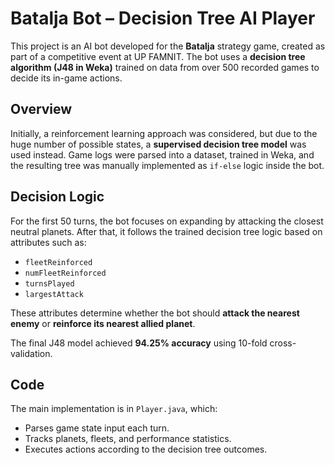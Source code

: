 # Batalja Bot – Decision Tree AI Player

This project is an AI bot developed for the **Batalja** strategy game, created as part of a competitive event at UP FAMNIT.
The bot uses a **decision tree algorithm (J48 in Weka)** trained on data from over 500 recorded games to decide its in-game actions.

## Overview

Initially, a reinforcement learning approach was considered, but due to the huge number of possible states, a **supervised decision tree model** was used instead.
Game logs were parsed into a dataset, trained in Weka, and the resulting tree was manually implemented as `if-else` logic inside the bot.

## Decision Logic

For the first 50 turns, the bot focuses on expanding by attacking the closest neutral planets.
After that, it follows the trained decision tree logic based on attributes such as:

* `fleetReinforced`
* `numFleetReinforced`
* `turnsPlayed`
* `largestAttack`

These attributes determine whether the bot should **attack the nearest enemy** or **reinforce its nearest allied planet**.

The final J48 model achieved **94.25% accuracy** using 10-fold cross-validation.

## Code

The main implementation is in `Player.java`, which:

* Parses game state input each turn.
* Tracks planets, fleets, and performance statistics.
* Executes actions according to the decision tree outcomes.
